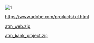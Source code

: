 ![1](https://user-images.githubusercontent.com/25367933/128257352-bb45b0df-94fc-4024-b390-ff0261c70520.png)

https://www.adobe.com/products/xd.html

[atm_web.zip](https://github.com/lilstav/lilstav/files/6934474/atm_web.zip)

[atm_bank_project.zip](https://github.com/lilstav/lilstav/files/6934486/atm_bank_project.zip)
